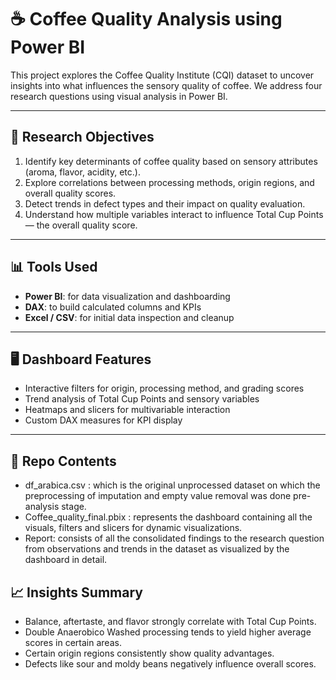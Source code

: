 # ☕ Coffee Quality Analysis using Power BI

This project explores the Coffee Quality Institute (CQI) dataset to uncover insights into what influences the sensory quality of coffee. We address four research questions using visual analysis in Power BI.

---

## 📌 Research Objectives

1. Identify key determinants of coffee quality based on sensory attributes (aroma, flavor, acidity, etc.).
2. Explore correlations between processing methods, origin regions, and overall quality scores.
3. Detect trends in defect types and their impact on quality evaluation.
4. Understand how multiple variables interact to influence Total Cup Points — the overall quality score.

---

## 📊 Tools Used

- **Power BI**: for data visualization and dashboarding
- **DAX**: to build calculated columns and KPIs
- **Excel / CSV**: for initial data inspection and cleanup

---

## 🖥️ Dashboard Features

- Interactive filters for origin, processing method, and grading scores
- Trend analysis of Total Cup Points and sensory variables
- Heatmaps and slicers for multivariable interaction
- Custom DAX measures for KPI display

---

## 📁 Repo Contents

- df_arabica.csv : which is the original unprocessed dataset on which the preprocessing of imputation and empty value removal was done pre-analysis stage.
- Coffee_quality_final.pbix : represents the dashboard containing all the visuals, filters and slicers for dynamic visualizations.
- Report: consists of all the consolidated findings to the research question from observations and trends in the dataset as visualized by the dashboard in detail.

## 📈 Insights Summary

- Balance, aftertaste, and flavor strongly correlate with Total Cup Points.
- Double Anaerobico Washed processing tends to yield higher average scores in certain areas.
- Certain origin regions consistently show quality advantages.
- Defects like sour and moldy beans negatively influence overall scores.
